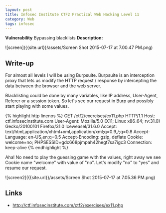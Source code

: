 ```yaml
---
layout: post
title: Infosec Institute CTF2 Practical Web Hacking Level 11
category: Web
tags: infosec
---
```


**Vulnerability** Bypassing blacklists
**Description:**

![screen]({{site.url}}/assets/Screen Shot 2015-07-17 at 7.00.47 PM.png)

## Write-up

For almost all levels I will be using Burpsuite. Burpsuite is an interception proxy that lets us modify the HTTP request
 / response by intercepting the data between the browser and the web server.
 
Blacklisting could be done by many variables, like IP address, User-Agent, Referer or a session token. So let's see our
request in Burp and possibly start playing with some values.

{% highlight http linenos %}
GET /ctf2/exercises/ex11.php HTTP/1.1
Host: ctf.infosecinstitute.com
User-Agent: Mozilla/5.0 (X11; Linux x86_64; rv:31.0) Gecko/20100101 Firefox/31.0 Iceweasel/31.6.0
Accept: text/html,application/xhtml+xml,application/xml;q=0.9,*/*;q=0.8
Accept-Language: en-US,en;q=0.5
Accept-Encoding: gzip, deflate
Cookie: welcome=no; PHPSESSID=gdc668pjmpah42hegt7sa7igc3
Connection: keep-alive
{% endhighlight %}

Aha! No need to play the guessing game with the values, right away we see Cookie name "welcome" with value of "no".
Let's modify "no" to "yes" and resume our request.

![screen2]({{site.url}}/assets/Screen Shot 2015-07-17 at 7.05.36 PM.png)



## Links

* <http://ctf.infosecinstitute.com/ctf2/exercises/ex11.php>
